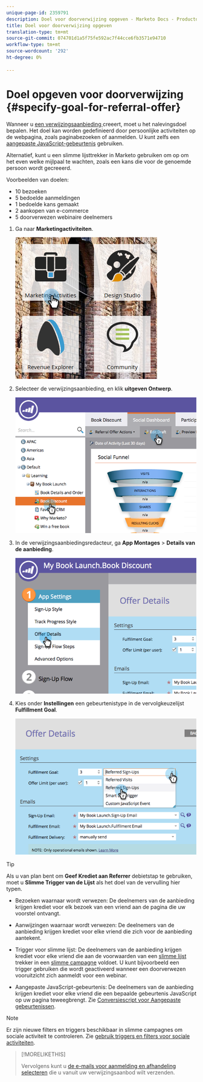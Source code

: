 ```yaml
---
unique-page-id: 2359791
description: Doel voor doorverwijzing opgeven - Marketo Docs - Productdocumentatie
title: Doel voor doorverwijzing opgeven
translation-type: tm+mt
source-git-commit: 074701d1a5f75fe592ac7f44cce6fb3571e94710
workflow-type: tm+mt
source-wordcount: '292'
ht-degree: 0%

---
```



# Doel opgeven voor doorverwijzing {#specify-goal-for-referral-offer}

Wanneer u [een verwijzingsaanbieding ](/help/marketo/product-docs/demand-generation/social/referral-offers/create-a-referral-offer.md) creeert, moet u het nalevingsdoel bepalen. Het doel kan worden gedefinieerd door persoonlijke activiteiten op de webpagina, zoals paginabezoeken of aanmelden. U kunt zelfs een [aangepaste JavaScript-gebeurtenis](/help/marketo/product-docs/demand-generation/social/social-functions/conversion-script-for-custom-events.md) gebruiken.

Alternatief, kunt u een slimme lijsttrekker in Marketo gebruiken om op om het even welke mijlpaal te wachten, zoals een kans die voor de genoemde persoon wordt gecreeerd.

Voorbeelden van doelen:

* 10 bezoeken
* 5 bedoelde aanmeldingen
* 1 bedoelde kans gemaakt
* 2 aankopen van e-commerce
* 5 doorverwezen webinaire deelnemers

1. Ga naar **Marketingactiviteiten**.

   ![](assets/ma.png)

1. Selecteer de verwijzingsaanbieding, en klik **uitgeven Ontwerp**.

   ![](assets/image2014-9-19-15-3a6-3a35.png)

1. In de verwijzingsaanbiedingsredacteur, ga **App Montages** > **Details van de aanbieding**.

   ![](assets/image2014-9-19-15-3a6-3a44.png)

1. Kies onder **Instellingen** een gebeurtenistype in de vervolgkeuzelijst **Fulfillment Goal**.

   ![](assets/image2014-9-19-15-3a6-3a56.png)

>[!TIP]
>
>Als u van plan bent om **Geef Krediet aan Referrer** debietstap te gebruiken, moet u **Slimme Trigger van de Lijst** als het doel van de vervulling hier typen.

* Bezoeken waarnaar wordt verwezen: De deelnemers van de aanbieding krijgen krediet voor elk bezoek van een vriend aan de pagina die uw voorstel ontvangt.
* Aanwijzingen waarnaar wordt verwezen: De deelnemers van de aanbieding krijgen krediet voor elke vriend die zich voor de aanbieding aantekent.
* Trigger voor slimme lijst: De deelnemers van de aanbieding krijgen krediet voor elke vriend die aan de voorwaarden van een [slimme lijst](/help/marketo/product-docs/core-marketo-concepts/smart-lists-and-static-lists/understanding-smart-lists.md) trekker in een [slimme campagne](/help/marketo/product-docs/core-marketo-concepts/smart-campaigns/understanding-smart-campaigns.md) voldoet. U kunt bijvoorbeeld een trigger gebruiken die wordt geactiveerd wanneer een doorverwezen vooruitzicht zich aanmeldt voor een webinar.

* Aangepaste JavaScript-gebeurtenis: De deelnemers van de aanbieding krijgen krediet voor elke vriend die een bepaalde gebeurtenis JavaScript op uw pagina teweegbrengt. Zie [Conversiescript voor Aangepaste gebeurtenissen](/help/marketo/product-docs/demand-generation/social/social-functions/triggers-and-filters-for-social-activities.md).

>[!NOTE]
>
>Er zijn nieuwe filters en triggers beschikbaar in slimme campagnes om sociale activiteit te controleren. Zie [gebruik triggers en filters voor sociale activiteiten](/help/marketo/product-docs/demand-generation/social/social-functions/triggers-and-filters-for-social-activities.md).

>[!MORELIKETHIS]
>
>Vervolgens kunt u [de e-mails voor aanmelding en afhandeling selecteren](/help/marketo/product-docs/demand-generation/social/referral-offers/send-referral-offer-fulfillment-email.md) die u vanuit uw verwijzingsaanbod wilt verzenden.
